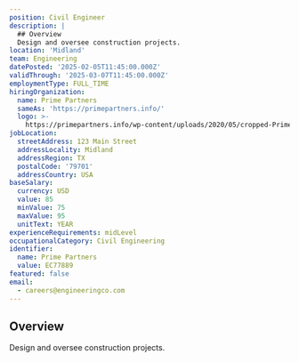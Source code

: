 ```yaml
---
position: Civil Engineer
description: |
  ## Overview
  Design and oversee construction projects.
location: 'Midland'
team: Engineering
datePosted: '2025-02-05T11:45:00.000Z'
validThrough: '2025-03-07T11:45:00.000Z'
employmentType: FULL_TIME
hiringOrganization:
  name: Prime Partners
  sameAs: 'https://primepartners.info/'
  logo: >-
    https://primepartners.info/wp-content/uploads/2020/05/cropped-Prime-Partners-Logo-NO-BG-1-1.png
jobLocation:
  streetAddress: 123 Main Street
  addressLocality: Midland
  addressRegion: TX
  postalCode: '79701'
  addressCountry: USA
baseSalary:
  currency: USD
  value: 85
  minValue: 75
  maxValue: 95
  unitText: YEAR
experienceRequirements: midLevel
occupationalCategory: Civil Engineering
identifier:
  name: Prime Partners
  value: EC77889
featured: false
email:
  - careers@engineeringco.com
---
```


## Overview
Design and oversee construction projects.
